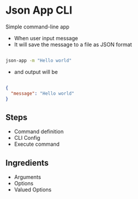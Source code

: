 # Json App CLI

Simple command-line app

- When user input message
- It will save the message to a file as JSON format

```bash

json-app -m "Hello world"

```

- and output will be

```json

{
  "message": "Hello world"
}

```

## Steps

- Command definition
- CLI Config
- Execute command

## Ingredients

- Arguments
- Options
- Valued Options
